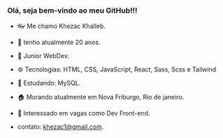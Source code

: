 ### Olá, seja bem-vindo ao meu GitHub!!!

- 👓 Me chamo Khezac Khalleb.
- 🎈 tenho atualmente 20 anos.
- 🧱 Junior WebDev.
- ⚙️ Tecnologias: HTML, CSS, JavaScript, React, Sass, Scss e Tailwind
- 📖 Estudando: MySQL.
- 🏠 Morando atualmente em Nova Friburgo, Rio de janeiro.
- 👔 Interessado em vagas como Dev Front-end.

- contato: khezac1@gmail.com.
